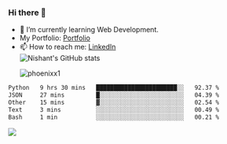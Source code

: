 ### Hi there 👋

<!--
**phoenixx1/phoenixx1** is a ✨ _special_ ✨ repository because its `README.md` (this file) appears on your GitHub profile.

Here are some ideas to get you started:

- 🔭 I’m currently working on ...
- 🌱 I’m currently learning ...
- 👯 I’m looking to collaborate on ...
- 🤔 I’m looking for help with ...
- 💬 Ask me about ...
- 📫 How to reach me: ...
- 😄 Pronouns: ...
- ⚡ Fun fact: ...
-->
- 🌱 I’m currently learning Web Development.
- My Portfolio: [Portfolio](https://phoenixx1.github.io/)
- 📫 How to reach me: [LinkedIn](https://www.linkedin.com/in/nishant-saxena-2609/)  
![Nishant's GitHub stats](https://github-readme-stats.vercel.app/api?username=phoenixx1&count_private=true)<p><img align="center" src="https://github-readme-streak-stats.herokuapp.com/?user=phoenixx1&" alt="phoenixx1" /></p>  
<!--START_SECTION:waka-->

```txt
Python   9 hrs 30 mins   ███████████████████████░░   92.37 %
JSON     27 mins         █░░░░░░░░░░░░░░░░░░░░░░░░   04.39 %
Other    15 mins         ▓░░░░░░░░░░░░░░░░░░░░░░░░   02.54 %
Text     3 mins          ░░░░░░░░░░░░░░░░░░░░░░░░░   00.49 %
Bash     1 min           ░░░░░░░░░░░░░░░░░░░░░░░░░   00.21 %
```

<!--END_SECTION:waka-->

![](https://komarev.com/ghpvc/?username=phoenixx1&style=plastic)

<!-- ![Visitor Count](https://profile-counter.glitch.me/phoenixx1/count.svg) -->
